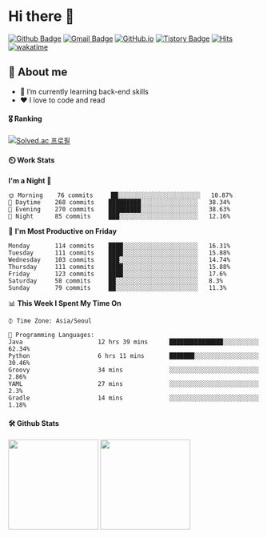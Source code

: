 # Hi there 👋
[![Github Badge](https://img.shields.io/badge/-uiw6unoh-grey?style=flat&logo=github&logoColor=white&link=https://github.com/uiw6unoh/)](https://www.github.com/uiw6unoh/) 
[![Gmail Badge](https://img.shields.io/badge/-uiw6unoh@naver.com-c14438?style=flat&logo=Gmail&logoColor=white&link=mailto:uiw6unoh@naver.com)](mailto:uiw6unoh@naver.com) 
[![GitHub.io](https://img.shields.io/badge/GitHub.io-orange?style=flat&logoColor=white)](https://uiw6unoh.github.io/)
[![Tistory Badge](https://img.shields.io/badge/Tech%20Blog-yellow?style=flat&logoColor=white)](https://#/)
[![Hits](https://hits.seeyoufarm.com/api/count/incr/badge.svg?url=https%3A%2F%2Fgithub.com%2Fuiw6unoh&count_bg=%2379C83D&title_bg=%23555555&icon=&icon_color=%23E7E7E7&title=hits&edge_flat=false)](https://hits.seeyoufarm.com)
[![wakatime](https://wakatime.com/badge/user/54252e40-b19e-45e1-9ec9-fb1c5a26c628.svg)](https://wakatime.com/@54252e40-b19e-45e1-9ec9-fb1c5a26c628)
<!-- [![Portfolio Badge](https://img.shields.io/badge/portfolio-web-blue?style=flat&link=https://github.com/uiw6unoh/)](https://github.com/uiw6unoh/)  -->

## 💬 About me
- 🌱 I’m currently learning back-end skills
- ❤️ I love to code and read


#### 🎖️ Ranking
[![Solved.ac 프로필](http://mazassumnida.wtf/api/v2/generate_badge?boj=uiw6unoh)](https://www.acmicpc.net/user/uiw6unoh)

#### ⏲️ Work Stats
<!--[![uiw6unoh's wakatime stats](https://github-readme-stats.vercel.app/api/wakatime?username=uiw6unoh)]-->

<!--START_SECTION:waka-->
**I'm a Night 🦉** 

```text
🌞 Morning    76 commits     ██░░░░░░░░░░░░░░░░░░░░░░░   10.87% 
🌆 Daytime    268 commits    █████████░░░░░░░░░░░░░░░░   38.34% 
🌃 Evening    270 commits    █████████░░░░░░░░░░░░░░░░   38.63% 
🌙 Night      85 commits     ███░░░░░░░░░░░░░░░░░░░░░░   12.16%

```
📅 **I'm Most Productive on Friday** 

```text
Monday       114 commits    ████░░░░░░░░░░░░░░░░░░░░░   16.31% 
Tuesday      111 commits    ████░░░░░░░░░░░░░░░░░░░░░   15.88% 
Wednesday    103 commits    ███░░░░░░░░░░░░░░░░░░░░░░   14.74% 
Thursday     111 commits    ████░░░░░░░░░░░░░░░░░░░░░   15.88% 
Friday       123 commits    ████░░░░░░░░░░░░░░░░░░░░░   17.6% 
Saturday     58 commits     ██░░░░░░░░░░░░░░░░░░░░░░░   8.3% 
Sunday       79 commits     ██░░░░░░░░░░░░░░░░░░░░░░░   11.3%

```


📊 **This Week I Spent My Time On** 

```text
⌚︎ Time Zone: Asia/Seoul

💬 Programming Languages: 
Java                     12 hrs 39 mins      ███████████████░░░░░░░░░░   62.34% 
Python                   6 hrs 11 mins       ███████░░░░░░░░░░░░░░░░░░   30.46% 
Groovy                   34 mins             ░░░░░░░░░░░░░░░░░░░░░░░░░   2.86% 
YAML                     27 mins             ░░░░░░░░░░░░░░░░░░░░░░░░░   2.3% 
Gradle                   14 mins             ░░░░░░░░░░░░░░░░░░░░░░░░░   1.18%

```


<!--END_SECTION:waka-->

#### 🛠️ Github Stats <br/>
<p>
  <img height="180em" src="https://github-readme-stats.vercel.app/api?username=uiw6unoh&show_icons=true&include_all_commits=true">
  <img height="180em" src="https://github-readme-stats.vercel.app/api/top-langs/?username=uiw6unoh&layout=compact">
</p>

